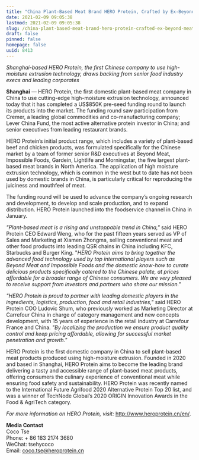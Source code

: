 ```yaml
---
title: "China Plant-Based Meat Brand HERO Protein, Crafted by Ex-Beyond Meat and Impossible Foods Senior Staffers, Closes $850K Pre-Seed Round"
date: 2021-02-09 09:05:38
lastmod: 2021-02-09 09:05:38
slug: /china-plant-based-meat-brand-hero-protein-crafted-ex-beyond-meat-and-impossible-foods
draft: false
pinned: false
homepage: false
uuid: 8413
---
```

<p><em>Shanghai-based HERO Protein, the first Chinese company to use high-moisture extrusion technology, draws backing from senior food industry execs and leading corporates</em></p>
<p><strong>Shanghai</strong> — HERO Protein, the first domestic plant-based meat company in China to use cutting-edge high-moisture extrusion technology, announced today that it has completed a US$850K pre-seed funding round to launch its products into the market. The funding round saw participation from Cremer, a leading global commodities and co-manufacturing company; Lever China Fund, the most active alternative protein investor in China; and senior executives from leading restaurant brands.</p>
<p>HERO Protein’s initial product range, which includes a variety of plant-based beef and chicken products, was formulated specifically for the Chinese market by a team of former senior R&D executives at Beyond Meat, Impossible Foods, Gardein, Lightlife and Morningstar, the five largest plant-based meat brands in North America. The application of high moisture extrusion technology, which is common in the west but to date has not been used by domestic brands in China, is particularly critical for reproducing the juiciness and mouthfeel of meat.</p>
<p>The funding round will be used to advance the company’s ongoing research and development, to develop and scale production, and to expand distribution. HERO Protein launched into the foodservice channel in China in January.</p>
<p><em>"Plant-based meat is a rising and unstoppable trend in China,"</em> said HERO Protein CEO Edward Weng, who for the past fifteen years served as VP of Sales and Marketing at Xiamen Zhongma, selling conventional meat and other food products into leading QSR chains in China including KFC, Starbucks and Burger King. "<em>HERO Protein aims to bring together the advanced food technology used by top international players such as Beyond Meat and Impossible Foods and the domestic know-how to curate delicious products specifically catered to the Chinese palate, at prices affordable for a broader range of Chinese consumers. We are very pleased to receive support from investors and partners who share our mission."</em></p>
<p><em>"HERO Protein is proud to partner with leading domestic players in the ingredients, logistics, production, food and retail industries,"</em> said HERO Protein COO Ludovic Shum, who previously worked as Marketing Director at Carrefour China in charge of category management and new concepts development, with 15 years of experience in the retail industry at Carrefour France and China. <em>"By localizing the production we ensure product quality control and keep pricing affordable, allowing for successful market penetration and growth."</em></p>
<p>HERO Protein is the first domestic company in China to sell plant-based meat products produced using high-moisture extrusion. Founded in 2020 and based in Shanghai, HERO Protein aims to become the leading brand delivering a tasty and accessible range of plant-based meat products, offering consumers the culinary experience of conventional meat while ensuring food safety and sustainability. HERO Protein was recently named to the International Future Agrifood 2020 Alternative Protein Top 20 list, and was a winner of TechNode Global’s 2020 ORIGIN Innovation Awards in the Food & AgriTech category.</p>
<p><em>For more information on HERO Protein, visit: </em><a href="http://www.heroprotein.cn/en/">http://www.heroprotein.cn/en/</a>.</p>
<p><strong>Media Contact</strong><br />
Coco Tse<br />
Phone: + 86 183 2174 3680<br />
WeChat: tsehycoco<br />
Email: <a href="mailto:coco.tse@heroprotein.cn">coco.tse@heroprotein.cn</a></p>
